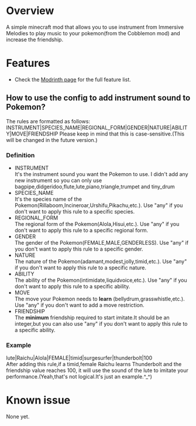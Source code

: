 # Overview 
A simple minecraft mod that allows you to use instrument from Immersive Melodies to play music to your pokemon(from the Cobblemon mod) and increase the friendship.
# Features
* Check the [Modrinth page](https://modrinth.com/mod/gain-friendship-from-melodies) for the full feature list.
## How to use the config to add instrument sound to Pokemon?
The rules are formatted as follows:
INSTRUMENT|SPECIES_NAME|REGIONAL_FORM|GENDER|NATURE|ABILITY|MOVE|FRIENDSHIP
Please keep in mind that this is case-sensitive.(This will be changed in the future version.)
### Definition
* INSTRUMENT  
It's the instrument sound you want the Pokemon to use. I didn't add any new instrument so you can only use bagpipe,didgeridoo,flute,lute,piano,triangle,trumpet and tiny_drum
* SPECIES_NAME  
It's the species name of the Pokemon(Rillaboom,Incineroar,Urshifu,Pikachu,etc.). Use "any" if you don't want to apply this rule to a specific species.
* REGIONAL_FORM  
The regional form of the Pokemon(Alola,Hisui,etc.). Use "any" if you don't want to apply this rule to a specific regional form.
* GENDER  
The gender of the Pokemon(FEMALE,MALE,GENDERLESS). Use "any" if you don't want to apply this rule to a specific gender.
* NATURE  
The nature of the Pokemon(adamant,modest,jolly,timid,etc.). Use "any" if you don't want to apply this rule to a specific nature.
* ABILITY  
The ability of the Pokemon(intimidate,liquidvoice,etc.). Use "any" if you don't want to apply this rule to a specific ability.
* MOVE  
The move your Pokemon needs to **learn** (bellydrum,grasswhistle,etc.). Use "any" if you don't want to add a move restriction.
* FRIENDSHIP  
The **minimum** friendship required to start imitate.It should be an integer,but you can also use "any" if you don't want to apply this rule to a specific ability.
### Example
lute|Raichu|Alola|FEMALE|timid|surgesurfer|thunderbolt|100  
After adding this rule,if a timid,female Raichu learns Thunderbolt and the friendship value reaches 100, it will use the sound of the lute to imitate your performance.(Yeah,that's not logical.It's just an example.^_^)
# Known issue
None yet.